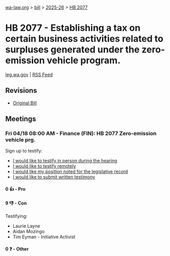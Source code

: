 [wa-law.org](/) > [bill](/bill/) > [2025-26](/bill/2025-26/) > [HB 2077](/bill/2025-26/hb/2077/)

# HB 2077 - Establishing a tax on certain business activities related to surpluses generated under the zero-emission vehicle program.
[leg.wa.gov](https://app.leg.wa.gov/billsummary?BillNumber=2077&Year=2025&Initiative=false) | [RSS Feed](./rss.xml)

## Revisions
* [Original Bill](1/)

## Meetings
### Fri 04/18 08:00 AM - Finance (FIN): HB 2077 Zero-emission vehicle prg.
Sign up to testify:
* [I would like to testify in person during the hearing](https://app.leg.wa.gov/csi/Testifier/Add?chamber=House&mId=33324&aId=167144&caId=26944&tId=1)
* [I would like to testify remotely](https://app.leg.wa.gov/csi/Testifier/Add?chamber=House&mId=33324&aId=167144&caId=26944&tId=2)
* [I would like my position noted for the legislative record](https://app.leg.wa.gov/csi/Testifier/Add?chamber=House&mId=33324&aId=167144&caId=26944&tId=3)
* [I would like to submit written testimony](https://app.leg.wa.gov/csi/Testifier/Add?chamber=House&mId=33324&aId=167144&caId=26944&tId=4)

#### 0 👍 - Pro

#### 9 👎 - Con
Testifying:
* Laurie Layne
* Aidan Mozingo
* Tim Eyman - Initiative Activist

#### 0 ❓ - Other

